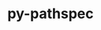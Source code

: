 ---
title: "py-pathspec"
layout: cache
categories: [package, v0.19]
meta: {"versions": ["0.10.1"], "compilers": ["gcc@7.3.1"], "oss": ["amzn2"], "platforms": ["linux"], "targets": ["aarch64"], "stacks": ["aws-isc-aarch64"], "num_specs": 1, "num_specs_by_stack": {"aws-isc-aarch64": 1}}
spec_details: [{"hash": "6zimz6l6kgd34auh2fxkyhy52bubatmp", "compiler": "gcc@7.3.1", "versions": ["0.10.1"], "os": "amzn2", "platform": "linux", "target": "aarch64", "variants": ["build_system=python_pip"], "stacks": ["aws-isc-aarch64"], "size": "-", "tarball": "https://binaries.spack.io/releases/v0.19/build_cache/linux-amzn2-aarch64/gcc-7.3.1/py-pathspec-0.10.1/linux-amzn2-aarch64-gcc-7.3.1-py-pathspec-0.10.1-6zimz6l6kgd34auh2fxkyhy52bubatmp.spack"}]
---